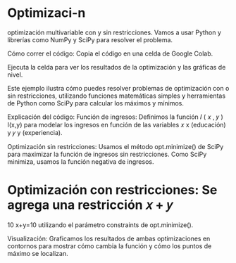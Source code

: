 # Optimizaci-n
optimización multivariable con y sin restricciones. Vamos a usar Python y librerías como NumPy y SciPy para resolver el problema.

Cómo correr el código:
Copia el código en una celda de Google Colab.

Ejecuta la celda para ver los resultados de la optimización y las gráficas de nivel.

Este ejemplo ilustra cómo puedes resolver problemas de optimización con o sin restricciones, utilizando funciones matemáticas simples y herramientas de Python como SciPy para calcular los máximos y mínimos.

Explicación del código:
Función de ingresos: Definimos la función 
𝐼
(
𝑥
,
𝑦
)
I(x,y) para modelar los ingresos en función de las variables 
𝑥
x (educación) y 
𝑦
y (experiencia).

Optimización sin restricciones: Usamos el método opt.minimize() de SciPy para maximizar la función de ingresos sin restricciones. Como SciPy minimiza, usamos la función negativa de ingresos.

Optimización con restricciones: Se agrega una restricción 
𝑥
+
𝑦
=
10
x+y=10 utilizando el parámetro constraints de opt.minimize().

Visualización: Graficamos los resultados de ambas optimizaciones en contornos para mostrar cómo cambia la función y cómo los puntos de máximo se localizan.
